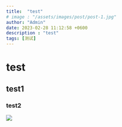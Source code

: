 ```yaml
---
title:  "test"
# image : "/assets/images/post/post-1.jpg"
author: "Admin"
date: 2023-02-28 11:12:58 +0600
description : "test"
tags: [测试]
---
```


# test
## test1
### test2
![](/info/media/imag/post-2022-09-17/e7d68c77-d4c6-4496-a008-0d9830807355.png)